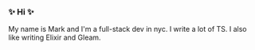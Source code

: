 ### ✨ Hi ✨

My name is Mark and I'm a full-stack dev in nyc. I write a lot of TS. I also like writing Elixir and Gleam. 
